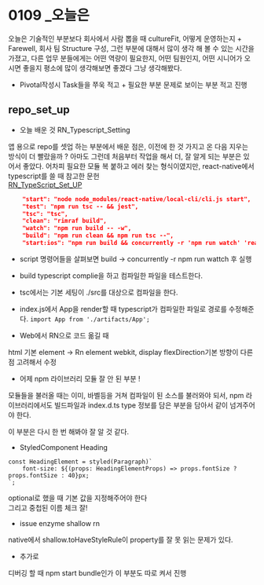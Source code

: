 # 0109 _오늘은

오늘은 기술적인 부분보다 회사에서 사람 뽑을 때 cultureFit, 어떻게 운영하는지 + Farewell,
회사 팀 Structure 구성, 그런 부분에 대해서 많이 생각 해 볼 수 있는 시간을 가졌고,
다른 업무 분들에게는 어떤 역량이 필요한지, 어떤 팀원인지, 어떤 시니어가 오시면 좋을지 평소에 많이 생각해보면 좋겠다 그냥 생각해봤다.

* Pivotal작성시 Task들을 쭈욱 적고 + 필요한 부분 문제로 보이는 부분 적고 진행 

## repo_set_up

* 오늘 배운 것 RN_Typescript_Setting

앱 용으로 repo를 셋업 하는 부분에서 배운 점은,
이전에 한 것 가지고 온 다음 지우는 방식이 더 빨랐을까 ? 아마도 
그런데 처음부터 작업을 해서 더, 잘 알게 되는 부분은 있어서 좋았다. 어차피 필요한 모듈 복 붙하고 에러 찾는 형식이였지만,
react-native에서 typescript를 쓸 때 참고한 문헌</br>
[RN_TypeScript_Set_UP](https://medium.com/@rintoj/react-native-with-typescript-40355a90a5d7)

```package..json
    "start": "node node_modules/react-native/local-cli/cli.js start",
    "test": "npm run tsc -- && jest",
    "tsc": "tsc",
    "clean": "rimraf build",
    "watch": "npm run build -- -w",
    "build": "npm run clean && npm run tsc --",
    "start:ios": "npm run build && concurrently -r 'npm run watch' 'react-native run-ios'"

```

* script 명령어들을 살펴보면 build -> concurrently -r npm run wattch 후 실행
*  build typescript complie을 하고 컴파일한 파일을 테스트한다.
* tsc에서는 기본 세팅이 ./src를 대상으로 컴파일을 한다.
* index.js에서 App을 render할 때 typescript가 컴파일한 파일로 경로를 수정해준다. `import App from './artifacts/App';`

* Web에서 RN으로 코드 옮길 때

html 기본 element -> Rn element
webkit, display flexDirection기본 방향이 다른 점 고려해서 수정

* 어제 npm 라이브러리 모듈 잘 안 된 부분 !

모듈들을 불러올 때는 이미, 바벨등을 거쳐 컴파일이 된 소스를 불러와야 되서, npm 라이브러리에서도 빌드파일과 index.d.ts type 정보를 담은 부분을 담아서 같이 넘겨주어야 한다.

이 부분은 다시 한 번 해봐야 잘 알 것 같다.

* StyledComponent Heading

```
const HeadingElement = styled(Paragraph)`
    font-size: ${(props: HeadingElementProps) => props.fontSize ? props.fontSize : 40}px;
`;

```

optional로 했을 때 기본 값을 지정해주어야 한다</br>
그리고 중첩된 이름 체크 잘!

* issue enzyme shallow rn

native에서 shallow.toHaveStyleRule이
property를 잘 못 읽는 문제가 있다.

* 추가로
 
디버깅 할 때 npm start bundle인가 이 부분도 따로 켜서 진행
